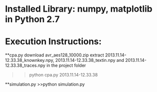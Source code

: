 # Installed Library: numpy, matplotlib in Python 2.7
# Execution Instructions: 
**cpa.py
download avr_aes128_10000.zip 
extract 2013.11.14-12.33.38_knownkey.npy, 2013.11.14-12.33.38_textin.npy and 2013.11.14-12.33.38_traces.npy in the project folder
>>python  cpa.py  2013.11.14-12.33.38

**simulation.py
	>>python  simulation.py
